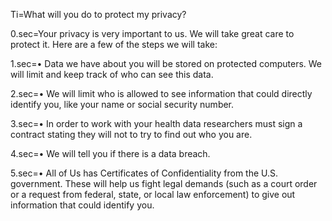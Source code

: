 Ti=What will you do to protect my privacy?

0.sec=Your privacy is very important to us. We will take great care to protect it. Here are a few of the steps we will take:

1.sec=• Data we have about you will be stored on protected computers. We will limit and keep track of who can see this data.

2.sec=• We will limit who is allowed to see information that could directly identify you, like your name or social security number.

3.sec=• In order to work with your health data researchers must sign a contract stating they will not to try to find out who you are.

4.sec=• We will tell you if there is a data breach.

5.sec=• All of Us has Certificates of Confidentiality from the U.S. government. These will help us fight legal demands (such as a court order or a request from federal, state, or local law enforcement) to give out information that could identify you.
